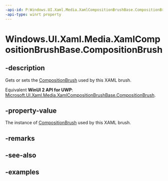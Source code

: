 ```yaml
---
-api-id: P:Windows.UI.Xaml.Media.XamlCompositionBrushBase.CompositionBrush
-api-type: winrt property
---
```


<!-- Property syntax.
protected CompositionBrush CompositionBrush { get;  set; }
-->

# Windows.UI.Xaml.Media.XamlCompositionBrushBase.CompositionBrush

## -description
Gets or sets the [CompositionBrush](./../windows.ui.composition/compositionbrush.md) used by this XAML brush.

Equivalent **WinUI 2 API for UWP**: [Microsoft.UI.Xaml.Media.XamlCompositionBrushBase.CompositionBrush](/windows/winui/api/microsoft.ui.xaml.media.xamlcompositionbrushbase.compositionbrush).

## -property-value
The instance of [CompositionBrush](./../windows.ui.composition/compositionbrush.md) used by this XAML brush.

## -remarks

## -see-also

## -examples

